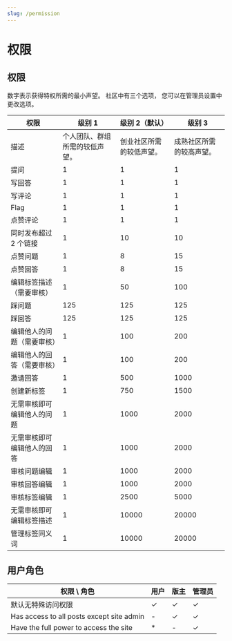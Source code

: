 ```yaml
---
slug: /permission
---
```


# 权限

## 权限

数字表示获得特权所需的最小声望。 社区中有三个选项， 您可以在管理员设置中更改选项。

| 权限            | 级别 1            | 级别 2（默认）     | 级别 3         |
| ------------- | --------------- | ------------ | ------------ |
| 描述            | 个人团队、群组所需的较低声望。 | 创业社区所需的较低声望。 | 成熟社区所需的较高声望。 |
| 提问            | 1               | 1            | 1            |
| 写回答           | 1               | 1            | 1            |
| 写评论           | 1               | 1            | 1            |
| Flag          | 1               | 1            | 1            |
| 点赞评论          | 1               | 1            | 1            |
| 同时发布超过 2 个链接  | 1               | 10           | 10           |
| 点赞问题          | 1               | 8            | 15           |
| 点赞回答          | 1               | 8            | 15           |
| 编辑标签描述（需要审核）  | 1               | 50           | 100          |
| 踩问题           | 125             | 125          | 125          |
| 踩回答           | 125             | 125          | 125          |
| 编辑他人的问题（需要审核） | 1               | 100          | 200          |
| 编辑他人的回答（需要审核） | 1               | 100          | 200          |
| 邀请回答          | 1               | 500          | 1000         |
| 创建新标签         | 1               | 750          | 1500         |
| 无需审核即可编辑他人的问题 | 1               | 1000         | 2000         |
| 无需审核即可编辑他人的回答 | 1               | 1000         | 2000         |
| 审核问题编辑        | 1               | 1000         | 2000         |
| 审核回答编辑        | 1               | 1000         | 2000         |
| 审核标签编辑        | 1               | 2500         | 5000         |
| 无需审核即可编辑标签描述  | 1               | 10000        | 20000        |
| 管理标签同义词       | 1               | 10000        | 20000        |

## 用户角色

| 权限 \ 角色                                   | 用户 | 版主 | 管理员 |
| ----------------------------------------- | -- | -- | --- |
| 默认无特殊访问权限                                 | ✓  | ✓  | ✓   |
| Has access to all posts except site admin | -  | ✓  | ✓   |
| Have the full power to access the site    | *  | -  | ✓   |
